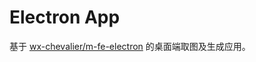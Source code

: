 # Electron App

基于 [wx-chevalier/m-fe-electron](https://github.com/wx-chevalier/m-fe-electron) 的桌面端取图及生成应用。
